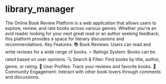 # library_manager
The Online Book Review Platform is a web application that allows users to explore, review, and rate books across various genres. Whether you're an avid reader looking for your next great read or an author seeking feedback, this platform provides a space for literary discussions and recommendations.
Key Features:
📚 Book Reviews: Users can read and write reviews for a wide range of books.
⭐ Ratings System: Books can be rated based on user opinions.
🔍 Search & Filter: Find books by title, author, genre, or rating.
👥 User Profiles: Track your reviews and favorite books.
📢 Community Engagement: Interact with other book lovers through comments and discussions.
